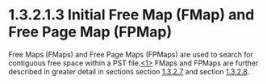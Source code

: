 <html dir="LTR" xmlns:mshelp="http://msdn.microsoft.com/mshelp" xmlns:ddue="http://ddue.schemas.microsoft.com/authoring/2003/5" xmlns:xlink="http://www.w3.org/1999/xlink" xmlns:tool="http://www.microsoft.com/tooltip">
    <head>
        <meta http-equiv="Content-Type" content="text/html; CHARSET=utf-8"></meta>
        <meta name="save" content="history"></meta>
        <title>1.3.2.1.3 Initial Free Map (FMap) and Free Page Map (FPMap)</title>
        <xml>
            <mshelp:toctitle title="1.3.2.1.3 Initial Free Map (FMap) and Free Page Map (FPMap)"></mshelp:toctitle>
            <mshelp:rltitle title="[MS-PST]: Initial Free Map (FMap) and Free Page Map (FPMap)"></mshelp:rltitle>
            <mshelp:keyword index="A" term="ca65faa6-a850-46b8-b901-6fb1ee33a330"></mshelp:keyword>
            <mshelp:attr name="DCSext.ContentType" value="open specification"></mshelp:attr>
            <mshelp:attr name="AssetID" value="ca65faa6-a850-46b8-b901-6fb1ee33a330"></mshelp:attr>
            <mshelp:attr name="TopicType" value="kbRef"></mshelp:attr>
            <mshelp:attr name="DCSext.Title" value="[MS-PST]: Initial Free Map (FMap) and Free Page Map (FPMap)" />
        </xml>
    </head>
    <body>
        <div id="header">
            <h1 class="heading">1.3.2.1.3 Initial Free Map (FMap) and Free Page Map (FPMap)</h1>
        </div>
        <div id="mainSection">
            <div id="mainBody">
                <div id="allHistory" class="saveHistory"></div>
                <div id="sectionSection0" class="section" name="collapseableSection">
                    

<p>Free Maps (FMaps) and Free Page Maps (FPMaps) are used to
search for contiguous free space within a PST file.<a id="Appendix_A_Target_1"></a><a href="f040f8b2-f023-4ed9-94fd-de487da83ed5.md#Appendix_A_1" aria-label="Product behavior note 1">&lt;1&gt;</a> FMaps and
FPMaps are further described in greater detail in sections section <a href="289b28b0-1e9a-4fa5-a4d1-cd214c275a16.md">1.3.2.7</a> and section <a href="e3948d31-8c7a-41a6-b08c-5edf1f7274a4.md">1.3.2.8</a>.</p>
                </div>
            </div>
        </div>
    </body>
</html>